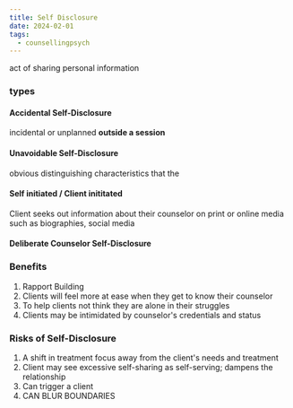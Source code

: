 ```yaml
---
title: Self Disclosure
date: 2024-02-01
tags:
  - counsellingpsych
---
```

act of sharing personal information

### types
#### Accidental Self-Disclosure
incidental or unplanned **outside a session** 
#### Unavoidable Self-Disclosure
obvious distinguishing characteristics that the 
#### Self initiated / Client inititated
Client seeks out information about their counselor on print or online media such as biographies, social media 
#### Deliberate Counselor Self-Disclosure

### Benefits 
1. Rapport Building 
2. Clients will feel more at ease when they get to know their counselor 
3. To help clients not think they are alone in their struggles
4. Clients may be intimidated by counselor's credentials and status

### Risks of Self-Disclosure
1. A shift in treatment focus away from the client's needs and treatment
2. Client may see excessive self-sharing as self-serving; dampens the relationship
3. Can trigger a client
4. CAN BLUR BOUNDARIES